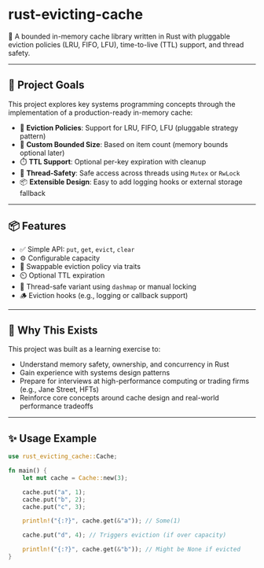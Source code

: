# rust-evicting-cache

🦀 A bounded in-memory cache library written in Rust with pluggable eviction policies (LRU, FIFO, LFU), time-to-live (TTL) support, and thread safety.

---

## 🚀 Project Goals

This project explores key systems programming concepts through the implementation of a production-ready in-memory cache:

- 🔁 **Eviction Policies**: Support for LRU, FIFO, LFU (pluggable strategy pattern)
- 🧠 **Custom Bounded Size**: Based on item count (memory bounds optional later)
- ⏱️ **TTL Support**: Optional per-key expiration with cleanup
- 🔐 **Thread-Safety**: Safe access across threads using `Mutex` or `RwLock`
- 📦 **Extensible Design**: Easy to add logging hooks or external storage fallback

---

## 📦 Features

- ✅ Simple API: `put`, `get`, `evict`, `clear`
- ⚙️ Configurable capacity
- 🔁 Swappable eviction policy via traits
- ⏲️ Optional TTL expiration
- 🧵 Thread-safe variant using `dashmap` or manual locking
- 🪵 Eviction hooks (e.g., logging or callback support)

---

## 🧠 Why This Exists

This project was built as a learning exercise to:
- Understand memory safety, ownership, and concurrency in Rust
- Gain experience with systems design patterns
- Prepare for interviews at high-performance computing or trading firms (e.g., Jane Street, HFTs)
- Reinforce core concepts around cache design and real-world performance tradeoffs

---

## ✨ Usage Example

```rust
use rust_evicting_cache::Cache;

fn main() {
    let mut cache = Cache::new(3);

    cache.put("a", 1);
    cache.put("b", 2);
    cache.put("c", 3);

    println!("{:?}", cache.get(&"a")); // Some(1)

    cache.put("d", 4); // Triggers eviction (if over capacity)

    println!("{:?}", cache.get(&"b")); // Might be None if evicted
}

